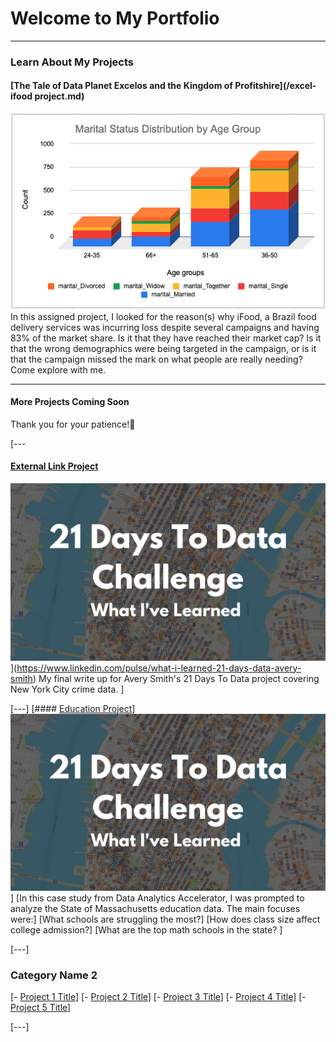 # Welcome to My Portfolio

---

### Learn About My Projects

#### [The Tale of Data Planet Excelos and the Kingdom of Profitshire](/excel-ifood project.md)
<img src="images/Marital Status by Age group.png?raw=true"/>
In this assigned project, I looked for the reason(s) why iFood, a Brazil food delivery services was incurring loss despite several campaigns and having 83% of the market share. Is it that they have reached their market cap? Is it that the wrong demographics were being targeted in the campaign, or is it that the campaign missed the mark on what people are really needing? Come explore with me.

---
#### More Projects Coming Soon
Thank you for your patience!🙂
 

[---
#### [External Link Project](https://www.linkedin.com/pulse/what-i-learned-21-days-data-avery-smith)
<img src="images/21 Days To Data Challenge What I've Learned Cover.png?raw=true"/>](https://www.linkedin.com/pulse/what-i-learned-21-days-data-avery-smith)
My final write up for Avery Smith's 21 Days To Data project covering New York City crime data. ]


[---]
[#### [Education Project](https://www.linkedin.com/pulse/massachusetts-education-analysis-samantha-paul/)]
[<img src="images/21 Days To Data Challenge What I've Learned Cover.png?raw=true"/>](https://www.linkedin.com/pulse/what-i-learned-21-days-data-avery-smith)]
[In this case study from Data Analytics Accelerator, I was prompted to analyze the State of Massachusetts education data. The main focuses were:]
[What schools are struggling the most?]
[How does class size affect college admission?]
[What are the top math schools in the state? ]

[---]

### Category Name 2

[- [Project 1 Title](http://example.com/)]
[- [Project 2 Title](http://example.com/)]
[- [Project 3 Title](http://example.com/)]
[- [Project 4 Title](http://example.com/)]
[- [Project 5 Title](http://example.com/)]

[---]




